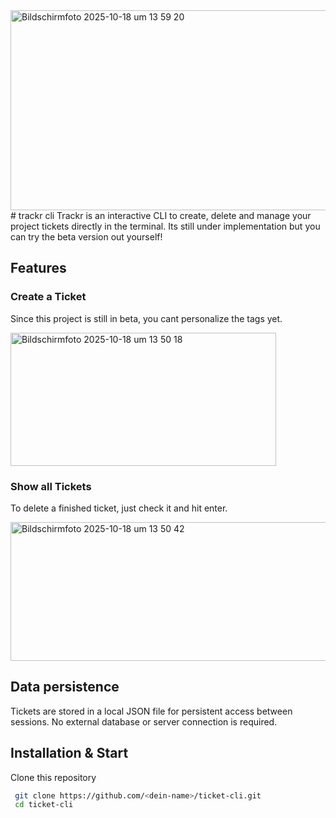 <img width="680" height="320" alt="Bildschirmfoto 2025-10-18 um 13 59 20" src="https://github.com/user-attachments/assets/4e79607f-2d5b-4b54-8804-4337334df94d" />
# trackr cli
Trackr is an interactive CLI to create, delete and manage your project tickets directly in the terminal. Its still under implementation but you can try the beta version out yourself!

## Features
### Create a Ticket

Since this project is still in beta, you cant personalize the tags yet.

<img width="425" height="213" alt="Bildschirmfoto 2025-10-18 um 13 50 18" src="https://github.com/user-attachments/assets/afbb796b-7503-45fa-aa2b-b295a45356c8" />


### Show all Tickets

To delete a finished ticket, just check it and hit enter.

<img width="630" height="222" alt="Bildschirmfoto 2025-10-18 um 13 50 42" src="https://github.com/user-attachments/assets/ff7e7598-b215-4d15-b901-9092024caf2f" />

## Data persistence
Tickets are stored in a local JSON file for persistent access between sessions. No external database or server connection is required.

## Installation & Start
Clone this repository
  ```bash
   git clone https://github.com/<dein-name>/ticket-cli.git
   cd ticket-cli
